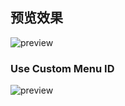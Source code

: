 ## 预览效果

![preview](https://img.alicdn.com/imgextra/i4/O1CN01o3ivub1stRRuak1xq_!!6000000005824-2-tps-1250-881.png)

### Use Custom Menu ID

![preview](https://img.alicdn.com/imgextra/i3/O1CN016Q3Wv91FI6B59gOlb_!!6000000000463-1-tps-1200-807.gif)
